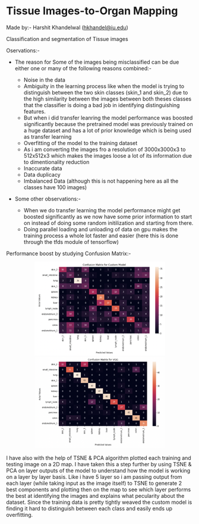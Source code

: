 # Tissue Images-to-Organ Mapping
Made by:- Harshit Khandelwal (hkhandel@iu.edu)

Classification and segmentation of Tissue images

Oservations:-
- The reason for Some of the images being misclassified can be due either one or many of the following reasons combined:-
    - Noise in the data
    - Ambiguity in the learning process like when the model is trying to distinguish between the two skin classes (skin_1 and skin_2) due to the high similarity between the images between both theses classes that the classifier is doing a bad job in identifying distinguishing features.
    - But when i did transfer leanring the model performance was boosted significantly because the pretrained model was previously trained on a huge dataset and has a lot of prior knowledge which is being used as transfer learning
    - Overfitting of the model to the training dataset
    - As i am converting the images fro a resolution of 3000x3000x3 to 512x512x3 which makes the images loose a lot of its information due to dimentionality reduction
    - Inaccurate data
    - Data duplicacy
    - Imbalanced Data (although this is not happening here as all the classes have 100 images)
    
- Some other observations:-
    - When we do transfer learning the model performance might get boosted significantly as we now have some prior information to start on instead of doing some random initilization and starting from there.
    - Doing parallel loading and unloading of data on gpu makes the training process a whole lot faster and easier (here this is done through the tfds module of tensorflow)


Performance boost by studying Confusion Matrix:-
<p align="center">
  <img src="https://github.com/coderop2/tissue-images-to-organ-systems/blob/main/images/custom_model.png" width="350" title="Custom model confusion matrix">
  <img src="https://github.com/coderop2/tissue-images-to-organ-systems/blob/main/images/vgg.png" width="350" alt="VGG model confusion matrix">
</p>

I have also with the help of TSNE & PCA algorithm plotted each training and testing image on a 2D map. I have taken this a step further by using TSNE & PCA on layer outputs of the model to understand how the model is working on a layer by layer basis.
Like i have 5 layer so i am passing output from each layer (while taking input as the image itself) to TSNE to generate 2 best components and plotting then on the map to see which layer performs the best at identifying the images and explains what pecularity about the dataset.
Since the training data is pretty tightly weaved the custom model is finding it hard to distinguish between each class and easily ends up overfitting.
